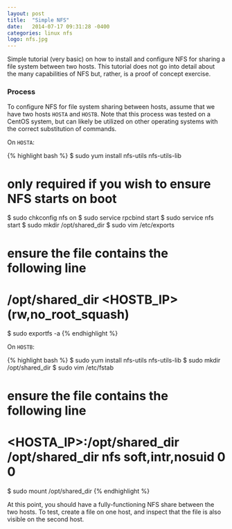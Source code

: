 ```yaml
---
layout: post
title:  "Simple NFS"
date:   2014-07-17 09:31:28 -0400
categories: linux nfs
logo: nfs.jpg
---
```

Simple tutorial (very basic) on how to install and configure NFS for sharing a file system
between two hosts. This tutorial does not go into detail about the many capabilities of
NFS but, rather, is a proof of concept exercise.

### Process

To configure NFS for file system sharing between hosts, assume that we have two hosts
`HOSTA` and `HOSTB`. Note that this process was tested on a CentOS system, but can likely
be utilized on other operating systems with the correct substitution of commands.

On `HOSTA`:

{% highlight bash %}
$ sudo yum install nfs-utils nfs-utils-lib
# only required if you wish to ensure NFS starts on boot
$ sudo chkconfig nfs on
$ sudo service rpcbind start
$ sudo service nfs start
$ sudo mkdir /opt/shared_dir
$ sudo vim /etc/exports
# ensure the file contains the following line
#   /opt/shared_dir <HOSTB_IP>(rw,no_root_squash)
$ sudo exportfs -a
{% endhighlight %}

On `HOSTB`:

{% highlight bash %}
$ sudo yum install nfs-utils nfs-utils-lib
$ sudo mkdir /opt/shared_dir
$ sudo vim /etc/fstab
# ensure the file contains the following line
#   <HOSTA_IP>:/opt/shared_dir /opt/shared_dir nfs soft,intr,nosuid 0 0
$ sudo mount /opt/shared_dir
{% endhighlight %}

At this point, you should have a fully-functioning NFS share between the two hosts. To
test, create a file on one host, and inspect that the file is also visible on the second
host.
